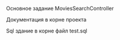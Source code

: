 Основное задание MoviesSearchController

Документация в корне проекта

Sql здание в корне файл test.sql
